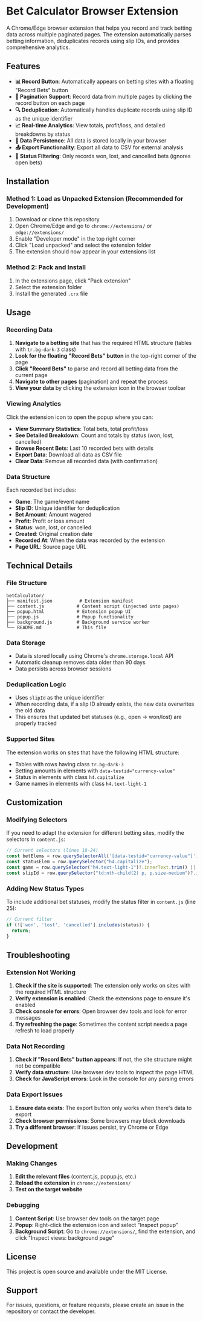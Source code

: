 # Bet Calculator Browser Extension

A Chrome/Edge browser extension that helps you record and track betting data across multiple paginated pages. The extension automatically parses betting information, deduplicates records using slip IDs, and provides comprehensive analytics.

## Features

- **📊 Record Button**: Automatically appears on betting sites with a floating "Record Bets" button
- **🔄 Pagination Support**: Record data from multiple pages by clicking the record button on each page
- **🔍 Deduplication**: Automatically handles duplicate records using slip ID as the unique identifier
- **📈 Real-time Analytics**: View totals, profit/loss, and detailed breakdowns by status
- **💾 Data Persistence**: All data is stored locally in your browser
- **📤 Export Functionality**: Export all data to CSV for external analysis
- **🎯 Status Filtering**: Only records won, lost, and cancelled bets (ignores open bets)

## Installation

### Method 1: Load as Unpacked Extension (Recommended for Development)

1. Download or clone this repository
2. Open Chrome/Edge and go to `chrome://extensions/` or `edge://extensions/`
3. Enable "Developer mode" in the top right corner
4. Click "Load unpacked" and select the extension folder
5. The extension should now appear in your extensions list

### Method 2: Pack and Install

1. In the extensions page, click "Pack extension"
2. Select the extension folder
3. Install the generated `.crx` file

## Usage

### Recording Data

1. **Navigate to a betting site** that has the required HTML structure (tables with `tr.bg-dark-3` class)
2. **Look for the floating "Record Bets" button** in the top-right corner of the page
3. **Click "Record Bets"** to parse and record all betting data from the current page
4. **Navigate to other pages** (pagination) and repeat the process
5. **View your data** by clicking the extension icon in the browser toolbar

### Viewing Analytics

Click the extension icon to open the popup where you can:

- **View Summary Statistics**: Total bets, total profit/loss
- **See Detailed Breakdown**: Count and totals by status (won, lost, cancelled)
- **Browse Recent Bets**: Last 10 recorded bets with details
- **Export Data**: Download all data as CSV file
- **Clear Data**: Remove all recorded data (with confirmation)

### Data Structure

Each recorded bet includes:
- **Game**: The game/event name
- **Slip ID**: Unique identifier for deduplication
- **Bet Amount**: Amount wagered
- **Profit**: Profit or loss amount
- **Status**: won, lost, or cancelled
- **Created**: Original creation date
- **Recorded At**: When the data was recorded by the extension
- **Page URL**: Source page URL

## Technical Details

### File Structure

```
betCalculator/
├── manifest.json          # Extension manifest
├── content.js            # Content script (injected into pages)
├── popup.html            # Extension popup UI
├── popup.js              # Popup functionality
├── background.js         # Background service worker
└── README.md             # This file
```

### Data Storage

- Data is stored locally using Chrome's `chrome.storage.local` API
- Automatic cleanup removes data older than 90 days
- Data persists across browser sessions

### Deduplication Logic

- Uses `slipId` as the unique identifier
- When recording data, if a slip ID already exists, the new data overwrites the old data
- This ensures that updated bet statuses (e.g., open → won/lost) are properly tracked

### Supported Sites

The extension works on sites that have the following HTML structure:
- Tables with rows having class `tr.bg-dark-3`
- Betting amounts in elements with `data-testid="currency-value"`
- Status in elements with class `h4.capitalize`
- Game names in elements with class `h4.text-light-1`

## Customization

### Modifying Selectors

If you need to adapt the extension for different betting sites, modify the selectors in `content.js`:

```javascript
// Current selectors (lines 18-24)
const betElems = row.querySelectorAll('[data-testid="currency-value"]');
const statusElem = row.querySelector("h4.capitalize");
const game = row.querySelector("h4.text-light-1")?.innerText.trim() || "";
const slipId = row.querySelector("td:nth-child(2) p, p.size-medium")?.innerText.trim() || "";
```

### Adding New Status Types

To include additional bet statuses, modify the status filter in `content.js` (line 25):

```javascript
// Current filter
if (!['won', 'lost', 'cancelled'].includes(status)) {
  return;
}
```

## Troubleshooting

### Extension Not Working

1. **Check if the site is supported**: The extension only works on sites with the required HTML structure
2. **Verify extension is enabled**: Check the extensions page to ensure it's enabled
3. **Check console for errors**: Open browser dev tools and look for error messages
4. **Try refreshing the page**: Sometimes the content script needs a page refresh to load properly

### Data Not Recording

1. **Check if "Record Bets" button appears**: If not, the site structure might not be compatible
2. **Verify data structure**: Use browser dev tools to inspect the page HTML
3. **Check for JavaScript errors**: Look in the console for any parsing errors

### Data Export Issues

1. **Ensure data exists**: The export button only works when there's data to export
2. **Check browser permissions**: Some browsers may block downloads
3. **Try a different browser**: If issues persist, try Chrome or Edge

## Development

### Making Changes

1. **Edit the relevant files** (content.js, popup.js, etc.)
2. **Reload the extension** in `chrome://extensions/`
3. **Test on the target website**

### Debugging

1. **Content Script**: Use browser dev tools on the target page
2. **Popup**: Right-click the extension icon and select "Inspect popup"
3. **Background Script**: Go to `chrome://extensions/`, find the extension, and click "Inspect views: background page"

## License

This project is open source and available under the MIT License.

## Support

For issues, questions, or feature requests, please create an issue in the repository or contact the developer.
